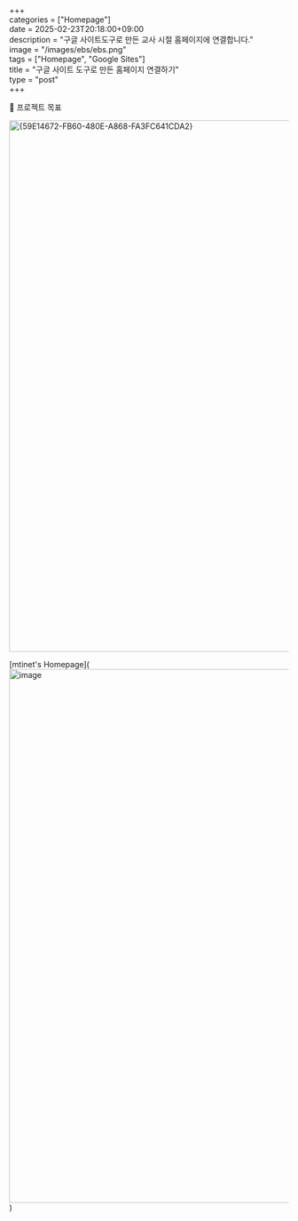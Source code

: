 +++  
categories = ["Homepage"]  
date = 2025-02-23T20:18:00+09:00  
description = "구글 사이트도구로 만든 교사 시절 홈페이지에 연결합니다."  
image = "/images/ebs/ebs.png"  
tags = ["Homepage", "Google Sites"]  
title = "구글 사이트 도구로 만든 홈페이지 연결하기"  
type = "post"  
+++  

🚀 프로젝트 목표

<img width="957" alt="{59E14672-FB60-480E-A868-FA3FC641CDA2}" src="https://github.com/user-attachments/assets/53aebec9-bb00-4d70-a555-6698a16727ab" />


[mtinet's Homepage]([<img width="961" alt="image" src="https://github.com/user-attachments/assets/eec6548d-c2fd-4e62-bf5e-f15c1910a235" />](https://sites.google.com/view/mtinet))
